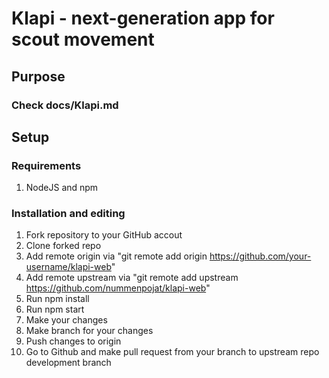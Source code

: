 # Klapi - next-generation app for scout movement
## Purpose
### Check docs/Klapi.md
## Setup
### Requirements
1. NodeJS and npm
### Installation and editing
1. Fork repository to your GitHub accout
2. Clone forked repo
3. Add remote origin via "git remote add origin https://github.com/your-username/klapi-web"
4. Add remote upstream via "git remote add upstream https://github.com/nummenpojat/klapi-web"
5. Run npm install
6. Run npm start
7. Make your changes
8. Make branch for your changes
9. Push changes to origin
10. Go to Github and make pull request from your branch to upstream repo development branch
